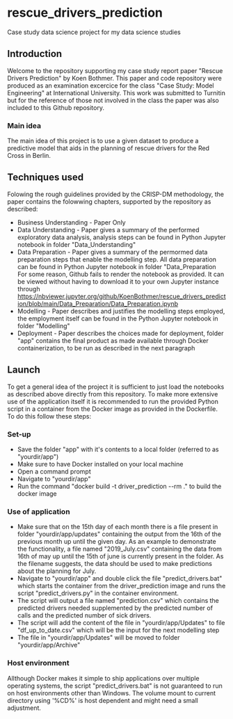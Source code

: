# rescue_drivers_prediction
Case study data science project for my data science studies

## Introduction
Welcome to the repository supporting my case study report paper "Rescue Drivers Prediction" by Koen Bothmer. This paper and code repository were produced as an examination excercice for the class "Case Study: Model Engineering" at International University. This work was submitted to Turnitin but for the reference of those not involved in the class the paper was also included to this Github repository.
### Main idea
The main idea of this project is to use a given dataset to produce a predictive model that aids in the planning of rescue drivers for the Red Cross in Berlin. 
## Techniques used
Folowing the rough guidelines provided by the CRISP-DM methodology, the paper contains the folowwing chapters, supported by the repository as described:
- Business Understanding - Paper Only
- Data Understanding - Paper gives a summary of the performed exploratory data analysis, analysis steps can be found in Python Jupyter notebook in folder "Data_Understanding"
- Data Preparation - Paper gives a summary of the permormed data preparation steps that enable the modelling step. All data preparation can be found in Python Jupyter notebook in folder "Data_Preparation
For some reason, Github fails to render the notebook as provided. It can be viewed without having to download it to your own Jupyter instance through https://nbviewer.jupyter.org/github/KoenBothmer/rescue_drivers_prediction/blob/main/Data_Preparation/Data_Preparation.ipynb
- Modelling - Paper describes and justifies the modelling steps employed, the employment itself can be found in the Python Jupyter notebook in folder "Modelling"
- Deployment - Paper describes the choices made for deployment, folder "app" contains the final product as made available through Docker containerization, to be run as described in the next paragraph
## Launch
To get a general idea of the project it is sufficient to just load the notebooks as described above directly from this repository. To make more extensive use of the application itself it is recommended to run the provided Python script in a container from the Docker image as provided in the Dockerfile. To do this follow these steps:
### Set-up
* Save the folder "app" with it's contents to a local folder (referred to as "yourdir/app")
* Make sure to have Docker installed on your local machine
* Open a command prompt
* Navigate to "yourdir/app"
* Run the command "docker build -t driver_prediction --rm ." to build the docker image
### Use of application
* Make sure that on the 15th day of each month there is a file present in folder "yourdir/app/updates" containing the output from the 16th of the previous month up until the given day. As an example to demonstrate the functionality, a file named "2019_July.csv" containing the data from 16th of may up until the 15th of june is currently present in the folder. As the filename suggests, the data should be used to make predictions about the planning for July.
* Navigate to "yourdir/app" and double click the file "predict_drivers.bat" which starts the container from the driver_prediction image and runs the script "predict_drivers.py" in the container environment. 
* The script will output a file named "prediction.csv" which contains the predicted drivers needed supplemented by the predicted number of calls and the predicted number of sick drivers.
* The script will add the content of the file in "yourdir/app/Updates" to file "df_up_to_date.csv" which will be the input for the next modelling step
* The file in "yourdir/app/Updates" will be moved to folder "yourdir/app/Archive"
### Host environment
Allthough Docker makes it simple to ship applications over multiple operating systems, the script "predict_drivers.bat" is not guaranteed to run on host environments other than Windows. The volume mount to current directory using '%CD%' is host dependent and might need a small adjustment.
